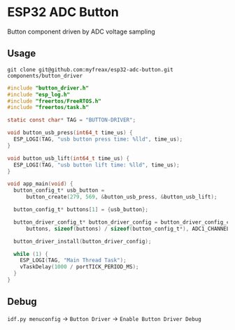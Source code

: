 # ESP32 ADC Button
Button component driven by ADC voltage sampling

## Usage
```shell
git clone git@github.com:myfreax/esp32-adc-button.git components/button_driver
```
```c
#include "button_driver.h"
#include "esp_log.h"
#include "freertos/FreeRTOS.h"
#include "freertos/task.h"

static const char* TAG = "BUTTON-DRIVER";

void button_usb_press(int64_t time_us) {
  ESP_LOGI(TAG, "usb button press time: %lld", time_us);
}

void button_usb_lift(int64_t time_us) {
  ESP_LOGI(TAG, "usb button lift time: %lld", time_us);
}

void app_main(void) {
  button_config_t* usb_button =
      button_create(279, 569, &button_usb_press, &button_usb_lift);

  button_config_t* buttons[1] = {usb_button};

  button_driver_config_t* button_driver_config = button_driver_config_create(
      buttons, sizeof(buttons) / sizeof(button_config_t*), ADC1_CHANNEL_0);

  button_driver_install(button_driver_config);

  while (1) {
    ESP_LOGI(TAG, "Main Thread Task");
    vTaskDelay(1000 / portTICK_PERIOD_MS);
  }
}
```
## Debug
`idf.py menuconfig` -> `Button Driver` -> `Enable Button Driver Debug`